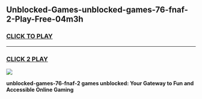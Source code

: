 
## Unblocked-Games-unblocked-games-76-fnaf-2-Play-Free-04m3h
<h3>
<a href="https://premium76.site?title=unblocked-games-76-fnaf-2&ref=09A">CLICK TO PLAY</a></h3>
<hr>

<h3>
<a href="https://premium76.site?title=unblocked-games-76-fnaf-2&ref=09A">CLICK 2 PLAY</a>
  
</h3>

<a href="https://premium76.site?title=unblocked-games-76-fnaf-2&ref=09A"><img src="https://clearcache.store/games.png"></a>


**unblocked-games-76-fnaf-2 games unblocked: Your Gateway to Fun and Accessible Online Gaming**
